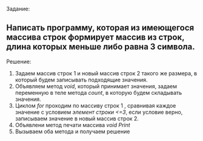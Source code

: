 Задание:
## Написать программу, которая из имеющегося массива строк формирует массив из строк, длина которых меньше либо равна 3 символа. 
Решение:

1. Задаем массив строк 1 и новый массив строк 2 такого же размера, в который будем записывать подходящие значения. 
2. Объявляем метод *void*, который принимает значения, задаем переменную в теле метода *count*, в которую будем складывать значения.
3. Циклом *for* проходим по массиву строк 1 , сравнивая каждое значение с условием *элемент строки <=3*, если условие верно, записываем значение в новый массив строк 2.
4. Объявлени метод печати массива  *void Print*
5. Вызываем оба метода и получаем решение 




